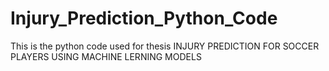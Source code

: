 # Injury_Prediction_Python_Code
This is the python code used for thesis INJURY PREDICTION FOR SOCCER PLAYERS USING MACHINE LERNING MODELS
